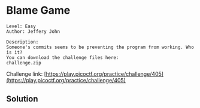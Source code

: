 # Blame Game

```
Level: Easy
Author: Jeffery John

Description:
Someone's commits seems to be preventing the program from working. Who is it?
You can download the challenge files here:
challenge.zip
```
Challenge link: [https://play.picoctf.org/practice/challenge/405](https://play.picoctf.org/practice/challenge/405)

## Solution
